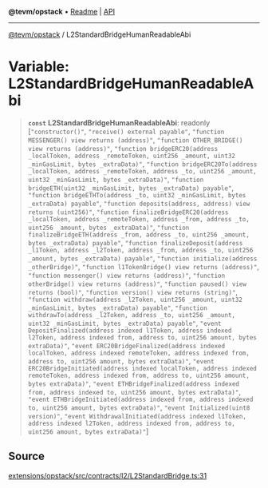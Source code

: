 **@tevm/opstack** • [Readme](../README.md) \| [API](../globals.md)

***

[@tevm/opstack](../README.md) / L2StandardBridgeHumanReadableAbi

# Variable: L2StandardBridgeHumanReadableAbi

> **`const`** **L2StandardBridgeHumanReadableAbi**: readonly [`"constructor()"`, `"receive() external payable"`, `"function MESSENGER() view returns (address)"`, `"function OTHER_BRIDGE() view returns (address)"`, `"function bridgeERC20(address _localToken, address _remoteToken, uint256 _amount, uint32 _minGasLimit, bytes _extraData)"`, `"function bridgeERC20To(address _localToken, address _remoteToken, address _to, uint256 _amount, uint32 _minGasLimit, bytes _extraData)"`, `"function bridgeETH(uint32 _minGasLimit, bytes _extraData) payable"`, `"function bridgeETHTo(address _to, uint32 _minGasLimit, bytes _extraData) payable"`, `"function deposits(address, address) view returns (uint256)"`, `"function finalizeBridgeERC20(address _localToken, address _remoteToken, address _from, address _to, uint256 _amount, bytes _extraData)"`, `"function finalizeBridgeETH(address _from, address _to, uint256 _amount, bytes _extraData) payable"`, `"function finalizeDeposit(address _l1Token, address _l2Token, address _from, address _to, uint256 _amount, bytes _extraData) payable"`, `"function initialize(address _otherBridge)"`, `"function l1TokenBridge() view returns (address)"`, `"function messenger() view returns (address)"`, `"function otherBridge() view returns (address)"`, `"function paused() view returns (bool)"`, `"function version() view returns (string)"`, `"function withdraw(address _l2Token, uint256 _amount, uint32 _minGasLimit, bytes _extraData) payable"`, `"function withdrawTo(address _l2Token, address _to, uint256 _amount, uint32 _minGasLimit, bytes _extraData) payable"`, `"event DepositFinalized(address indexed l1Token, address indexed l2Token, address indexed from, address to, uint256 amount, bytes extraData)"`, `"event ERC20BridgeFinalized(address indexed localToken, address indexed remoteToken, address indexed from, address to, uint256 amount, bytes extraData)"`, `"event ERC20BridgeInitiated(address indexed localToken, address indexed remoteToken, address indexed from, address to, uint256 amount, bytes extraData)"`, `"event ETHBridgeFinalized(address indexed from, address indexed to, uint256 amount, bytes extraData)"`, `"event ETHBridgeInitiated(address indexed from, address indexed to, uint256 amount, bytes extraData)"`, `"event Initialized(uint8 version)"`, `"event WithdrawalInitiated(address indexed l1Token, address indexed l2Token, address indexed from, address to, uint256 amount, bytes extraData)"`]

## Source

[extensions/opstack/src/contracts/l2/L2StandardBridge.ts:31](https://github.com/evmts/tevm-monorepo/blob/main/extensions/opstack/src/contracts/l2/L2StandardBridge.ts#L31)
